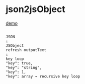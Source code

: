 # json2jsObject

[demo](https://wilf312.github.io/json2jsObject/)

```

JSON 
↓
JSObject
refresh outputText
↓
key loop
"key": true,
"key": "string",
"key": 1,
"key": array → recursive key loop


```
